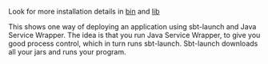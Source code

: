 Look for more installation details in [bin](hello.sjw/bin/README.md) and [lib](hello.jsw/lib/README.md)

This shows one way of deploying an application using sbt-launch and Java Service Wrapper. 
The idea is that you run Java Service Wrapper, to give you good process control, 
which in turn runs sbt-launch. Sbt-launch downloads all your jars and runs your program.
